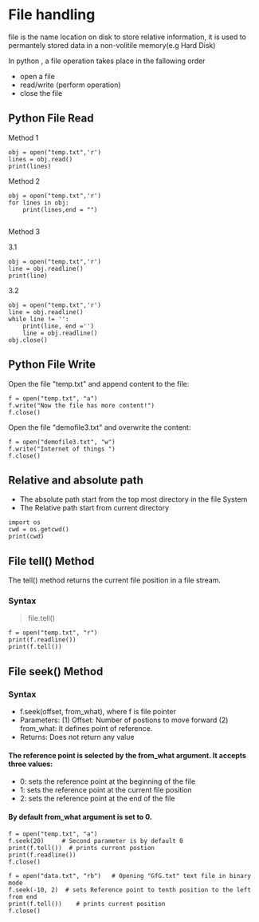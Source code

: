 # File handling

file is the name location on disk to store relative information, it is used to permantely stored data in a non-volitile memory(e.g Hard Disk)

In python , a file operation takes place in the fallowing order 

* open a file 
* read/write (perform operation)
* close the file 


## Python File Read

Method 1 

```
obj = open("temp.txt",'r')
lines = obj.read()
print(lines)

```
Method 2

```
obj = open("temp.txt",'r')
for lines in obj:
    print(lines,end = "")
    
```
Method 3

3.1

```
obj = open("temp.txt",'r')
line = obj.readline()
print(line)

```
3.2

```
obj = open("temp.txt",'r')
line = obj.readline()
while line != '':
    print(line, end ='')
    line = obj.readline()
obj.close()

```
## Python File Write

Open the file "temp.txt" and append content to the file:
```
f = open("temp.txt", "a")
f.write("Now the file has more content!")
f.close()
```
Open the file "demofile3.txt" and overwrite the content:
```
f = open("demofile3.txt", "w")
f.write("Internet of things ")
f.close()
```
## Relative and absolute path 

* The absolute path start from the top most directory in the file System
* The Relative path start from current directory

```
import os
cwd = os.getcwd()
print(cwd)
```

## File tell() Method
The tell() method returns the current file position in a file stream.
### Syntax
> file.tell()

```
f = open("temp.txt", "r")
print(f.readline())
print(f.tell())
```
## File seek() Method
### Syntax

* f.seek(offset, from_what), where f is file pointer
* Parameters:
   (1) Offset: Number of postions to move forward
   (2) from_what: It defines point of reference.
* Returns: Does not return any value 
#### The reference point is selected by the from_what argument. It accepts three values:

   * 0: sets the reference point at the beginning of the file
   * 1: sets the reference point at the current file position
   * 2: sets the reference point at the end of the file 
#### By default from_what argument is set to 0.

```
f = open("temp.txt", "a") 
f.seek(20)     # Second parameter is by default 0 
print(f.tell())  # prints current postion 
print(f.readline()) 
f.close() 
```
```
f = open("data.txt", "rb")   # Opening "GfG.txt" text file in binary mode 
f.seek(-10, 2)  # sets Reference point to tenth position to the left from end 
print(f.tell())    # prints current position 
f.close() 
```
